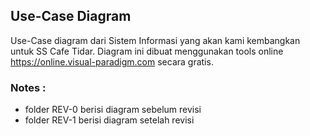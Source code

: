 ## Use-Case Diagram

Use-Case diagram dari Sistem Informasi yang akan kami kembangkan untuk SS Cafe Tidar. Diagram ini dibuat menggunakan tools online https://online.visual-paradigm.com secara gratis.

### Notes :
- folder REV-0 berisi diagram sebelum revisi
- folder REV-1 berisi diagram setelah revisi
